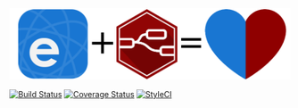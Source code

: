 ![eWeLink + Node-RED](https://raw.githubusercontent.com/ottoszika/node-red-contrib-ewelink/readme/images/ewelink-node-red.png)

[![Build Status](https://travis-ci.com/ottoszika/node-red-contrib-ewelink.svg?branch=master)](https://travis-ci.com/ottoszika/node-red-contrib-ewelink)
[![Coverage Status](https://coveralls.io/repos/github/ottoszika/node-red-contrib-ewelink/badge.svg?branch=master)](https://coveralls.io/github/ottoszika/node-red-contrib-ewelink?branch=master)
[![StyleCI](https://github.styleci.io/repos/226668450/shield?branch=master)](https://github.styleci.io/repos/226668450)
